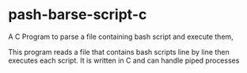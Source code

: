# pash-barse-script-c
A C Program to parse a file containing bash script and execute them,


This program reads a file that contains bash scripts line by line then executes each script. It is written in C and can handle piped processes
